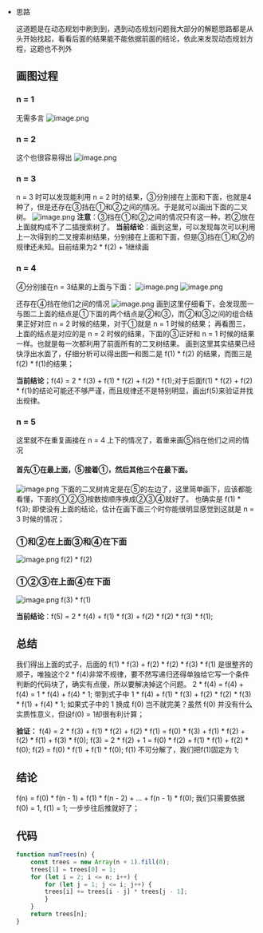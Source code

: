 * 思路

  这道题是在动态规划中刷到到，遇到动态规划问题我大部分的解题思路都是从头开始找起，看看后面的结果能不能依据前面的结论，依此来发现动态规划方程，这题也不列外

  ## 画图过程

  ### n = 1
  无需多言
  ![image.png](02.不同的二叉搜索树.assets/1656856826-nRQRun-image.png)

  ### n = 2
  这个也很容易得出
  ![image.png](02.不同的二叉搜索树.assets/1656857336-dnWpPK-image.png)

  ### n = 3
  n = 3 时可以发现能利用 n = 2 时的结果，③分别接在上面和下面，也就是4种了，但是还存在③挡在①和②之间的情况。于是就可以画出下面的二叉树。
  ![image.png](02.不同的二叉搜索树.assets/1656857613-EeVUip-image.png)
  **注意**：③挡在①和②之间的情况只有这一种，若②放在上面就构成不了二插搜索树了。
  **当前结论**：画到这里，可以发现每次可以利用上一次得到的二叉搜索树结果，分别接在上面和下面，但是③挡在①和②的规律还未知。目前结果为2 * f(2) + 1继续画

  ### n = 4
  ④分别接在n = 3结果的上面与下面：
  ![image.png](02.不同的二叉搜索树.assets/1656858118-noPuQo-image.png)
  ![image.png](02.不同的二叉搜索树.assets/1656858125-byldvD-image.png)

  还存在④挡在他们之间的情况
  ![image.png](02.不同的二叉搜索树.assets/1656858367-MGLEwf-image.png)
  画到这里仔细看下，会发现图一与图二上面的结点是①下面的两个结点是②和③，而②和③之间的组合结果正好对应 n = 2 时候的结果，对于①就是 n = 1 时候的结果；
  再看图三，上面的结点是对应的是 n = 2 时候的结果，下面的③正好和 n = 1 时候的结果一样。也就是每一次都利用了前面所有的二叉树结果。
  画到这里其实结果已经快浮出水面了，仔细分析可以得出图一和图二是 f(1) * f(2) 的结果，而图三是f(2) * f(1)的结果；

  **当前结论**；f(4) = 2 * f(3) + f(1) * f(2) + f(2) * f(1);对于后面f(1) * f(2) + f(2) * f(1)的结论可能还不够严谨，而且规律还不是特别明显，画出f(5)来验证并找出规律。

  ### n = 5
  这里就不在重复画接在 n = 4 上下的情况了，着重来画⑤挡在他们之间的情况
  #### 首先①在最上面，⑤接着①，然后其他三个在最下面。
  ![image.png](02.不同的二叉搜索树.assets/1656859162-fNkfqI-image.png)
  下面的二叉树肯定是在⑤的左边了，这里简单画下，应该都能看懂，下面的①②③按数按顺序换成②③④就好了。
  也确实是 f(1) * f(3); 即使没有上面的结论，估计在画下面三个时你能很明显感觉到这就是 n = 3 时候的情况；

  ### ①和②在上面③和④在下面
  ![image.png](02.不同的二叉搜索树.assets/1656859611-WzhBYR-image.png)
  f(2) * f(2)

  ### ①②③在上面④在下面
  ![image.png](02.不同的二叉搜索树.assets/1656859774-wukkEI-image.png)
  f(3) * f(1)

  **当前结论**：f(5) = 2 * f(4) + f(1) * f(3) + f(2) * f(2) * f(3) * f(1);

  ## 总结
  我们得出上面的式子，后面的 f(1) * f(3) + f(2) * f(2) * f(3) * f(1) 是很整齐的顺子，唯独这个2 * f(4)非常不规律，要不然写递归还得单独给它写一个条件判断的代码块了，确实有点傻，所以要解决掉这个问题。
  2 * f(4) = f(4) + f(4) = 1 * f(4) + f(4) * 1;
  带到式子中 1 * f(4) + f(1) * f(3) + f(2) * f(2) * f(3) * f(1) + f(4) * 1;
  如果式子中的 1 换成 f(0) 岂不就完美？虽然 f(0) 并没有什么实质性意义，但设f(0) = 1却很有利计算；

  **验证：**
  f(4) = 2 * f(3) + f(1) * f(2) + f(2) * f(1) = f(0) * f(3) + f(1) * f(2) + f(2) * f(1) + f(3) * f(0);
  f(3) = 2 * f(2) + 1 = f(0) * f(2) + f(1) * f(1) + f(2) * f(0);
  f(2) = f(0) * f(1) + f(1) * f(0);
  f(1) 不可分解了，我们把f(1)固定为 1;

  ## 结论
  f(n) = f(0) * f(n - 1) + f(1) * f(n - 2) + ... + f(n - 1) * f(0);
  我们只需要依据f(0) = 1, f(1) = 1; 一步步往后推就好了；

  ## 代码
  ```js
  function numTrees(n) {
      const trees = new Array(n + 1).fill(0);
      trees[1] = trees[0] = 1;
      for (let i = 2; i <= n; i++) {
          for (let j = 1; j <= i; j++) {
          trees[i] += trees[i - j] * trees[j - 1];  
          }
      }
      return trees[n];
  }
  ```

